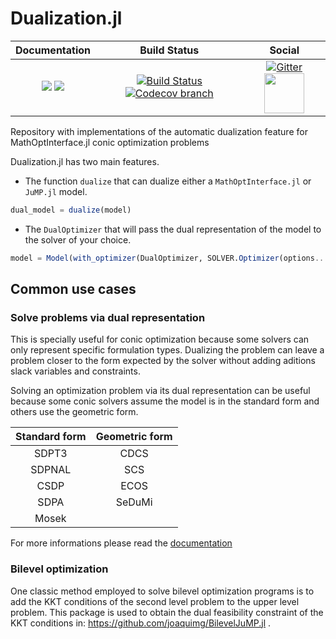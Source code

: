 # Dualization.jl

| **Documentation** | **Build Status** | **Social** |
|:-----------------:|:----------------:|:----------:|
| [![][docs-stable-img]][docs-stable-url] [![][docs-dev-img]][docs-dev-url] | [![Build Status][build-img]][build-url] [![Codecov branch][codecov-img]][codecov-url] | [![Gitter][gitter-img]][gitter-url] [<img src="https://upload.wikimedia.org/wikipedia/commons/thumb/a/af/Discourse_logo.png/799px-Discourse_logo.png" width="64">][discourse-url] |

[docs-stable-img]: https://img.shields.io/badge/docs-stable-blue.svg
[docs-dev-img]: https://img.shields.io/badge/docs-dev-blue.svg
[docs-stable-url]: http://www.juliaopt.org/Dualization.jl/stable
[docs-dev-url]: http://www.juliaopt.org/Dualization.jl/dev

[build-img]: https://travis-ci.org/JuliaOpt/MathOptInterface.jl.svg?branch=master
[build-url]: https://travis-ci.org/JuliaOpt/Dualization.jl
[codecov-img]: http://codecov.io/github/JuliaOpt/Dualization.jl/coverage.svg?branch=master
[codecov-url]: http://codecov.io/github/JuliaOpt/Dualization.jl?branch=master

[gitter-url]: https://gitter.im/AutomaticDualization/community#
[gitter-img]: https://badges.gitter.im/JuliaOpt/JuMP-dev.svg
[discourse-url]: https://discourse.julialang.org/c/domain/opt

Repository with implementations of the automatic dualization feature for MathOptInterface.jl conic optimization problems

Dualization.jl has two main features. 
 * The function `dualize` that can dualize either a `MathOptInterface.jl` or `JuMP.jl` model.

```julia
dual_model = dualize(model)
```

 * The `DualOptimizer` that will pass the dual representation of the model to the solver of your choice.

```julia
model = Model(with_optimizer(DualOptimizer, SOLVER.Optimizer(options...)))
```

## Common use cases

### Solve problems via dual representation

This is specially useful for conic optimization because some solvers
can only represent specific formulation types. Dualizing the problem can leave
a problem closer to the form expected by the solver without adding aditions
slack variables and constraints.


Solving an optimization problem via its dual representation can be useful because some conic solvers assume the model is in the standard form and others use the geometric form.

|  Standard form | Geometric form |
|:-------:|:-------:|
| SDPT3 | CDCS |
| SDPNAL | SCS |
| CSDP | ECOS |
| SDPA | SeDuMi |
| Mosek |

For more informations please read the [documentation][docs-stable-url]

### Bilevel optimization

One classic method employed to solve bilevel optimization programs is to add the
KKT conditions of the second level problem to the upper level problem.
This package is used to obtain the dual feasibility constraint of the KKT conditions
in: https://github.com/joaquimg/BilevelJuMP.jl .

